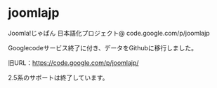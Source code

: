 # joomlajp
Joomla!じゃぱん 日本語化プロジェクト@ code.google.com/p/joomlajp

Googlecodeサービス終了に付き、データをGithubに移行しました。

旧URL：https://code.google.com/p/joomlajp/

2.5系のサポートは終了しています。
